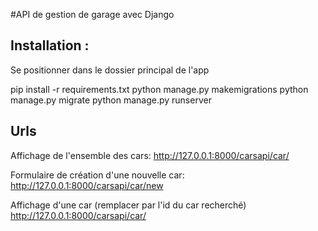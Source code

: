 #API de gestion de garage avec Django

## Installation :
Se positionner dans le dossier principal de l'app

pip install -r requirements.txt
python manage.py makemigrations
python manage.py migrate
python manage.py runserver


## Urls
Affichage de l'ensemble des cars:
http://127.0.0.1:8000/carsapi/car/

Formulaire de création d'une nouvelle car:
http://127.0.0.1:8000/carsapi/car/new

Affichage d'une car (remplacer <id> par l'id du car recherché)
http://127.0.0.1:8000/carsapi/car/<id>

